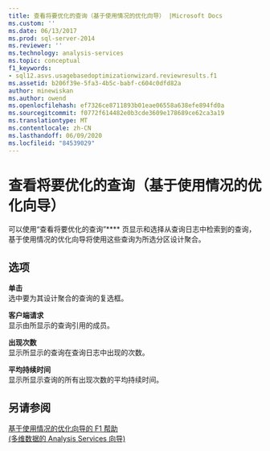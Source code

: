 ```yaml
---
title: 查看将要优化的查询（基于使用情况的优化向导） |Microsoft Docs
ms.custom: ''
ms.date: 06/13/2017
ms.prod: sql-server-2014
ms.reviewer: ''
ms.technology: analysis-services
ms.topic: conceptual
f1_keywords:
- sql12.asvs.usagebasedoptimizationwizard.reviewresults.f1
ms.assetid: b206f39e-5fa3-4b5c-babf-c604c0dfd82a
author: minewiskan
ms.author: owend
ms.openlocfilehash: ef7326ce8711893b01eae06558a638efe894fd0a
ms.sourcegitcommit: f0772f614482e0b3cde3609e178689ce62ca3a19
ms.translationtype: MT
ms.contentlocale: zh-CN
ms.lasthandoff: 06/09/2020
ms.locfileid: "84539029"
---
```

# <a name="review-the-queries-that-will-be-optimized-usage-based-optimization-wizard"></a>查看将要优化的查询（基于使用情况的优化向导）
  可以使用“查看将要优化的查询”**** 页显示和选择从查询日志中检索到的查询，基于使用情况的优化向导将使用这些查询为所选分区设计聚合。  
  
## <a name="options"></a>选项  
 **单击**  
 选中要为其设计聚合的查询的复选框。  
  
 **客户端请求**  
 显示由所显示的查询引用的成员。  
  
 **出现次数**  
 显示所显示的查询在查询日志中出现的次数。  
  
 **平均持续时间**  
 显示所显示查询的所有出现次数的平均持续时间。  
  
## <a name="see-also"></a>另请参阅  
 [基于使用情况的优化向导的 F1 帮助](usage-based-optimization-wizard-f1-help.md)   
 [&#40;多维数据的 Analysis Services 向导&#41;](analysis-services-wizards-multidimensional-data.md)  
  
  
